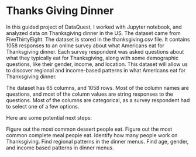 # Thanks Giving Dinner

In this guided project of DataQuest, I worked with Jupyter notebook, and analyzed data on Thanksgiving dinner in the US. The dataset came from FiveThirtyEight. The dataset is stored in the thanksgiving.csv file. It contains 1058 responses to an online survey about what Americans eat for Thanksgiving dinner. Each survey respondent was asked questions about what they typically eat for Thanksgiving, along with some demographic questions, like their gender, income, and location. This dataset will allow us to discover regional and income-based patterns in what Americans eat for Thanksgiving dinner.

The dataset has 65 columns, and 1058 rows. Most of the column names are questions, and most of the column values are string responses to the questions. Most of the columns are categorical, as a survey respondent had to select one of a few options.

Here are some potential next steps:

Figure out the most common dessert people eat.
Figure out the most common complete meal people eat.
Identify how many people work on Thanksgiving.
Find regional patterns in the dinner menus.
Find age, gender, and income based patterns in dinner menus.
